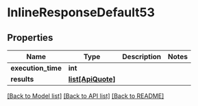 # InlineResponseDefault53

## Properties
Name | Type | Description | Notes
------------ | ------------- | ------------- | -------------
**execution_time** | **int** |  | 
**results** | [**list[ApiQuote]**](ApiQuote.md) |  | 

[[Back to Model list]](../README.md#documentation-for-models) [[Back to API list]](../README.md#documentation-for-api-endpoints) [[Back to README]](../README.md)

